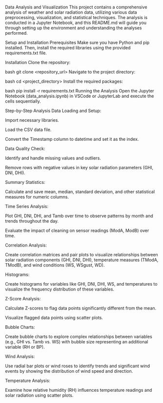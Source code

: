 Data Analysis and Visualization
This project contains a comprehensive analysis of weather and solar radiation data, utilizing various data preprocessing, visualization, and statistical techniques. The analysis is conducted in a Jupyter Notebook, and this README.md will guide you through setting up the environment and understanding the analyses performed.

Setup and Installation
Prerequisites
Make sure you have Python and pip installed. Then, install the required libraries using the provided requirements.txt file.

Installation
Clone the repository:

bash
git clone <repository_url>
Navigate to the project directory:

bash
cd <project_directory>
Install the required packages:

bash
pip install -r requirements.txt
Running the Analysis
Open the Jupyter Notebook (data_analysis.ipynb) in VSCode or JupyterLab and execute the cells sequentially.

Step-by-Step Analysis
Data Loading and Setup:

Import necessary libraries.

Load the CSV data file.

Convert the Timestamp column to datetime and set it as the index.

Data Quality Check:

Identify and handle missing values and outliers.

Remove rows with negative values in key solar radiation parameters (GHI, DNI, DHI).

Summary Statistics:

Calculate and save mean, median, standard deviation, and other statistical measures for numeric columns.

Time Series Analysis:

Plot GHI, DNI, DHI, and Tamb over time to observe patterns by month and trends throughout the day.

Evaluate the impact of cleaning on sensor readings (ModA, ModB) over time.

Correlation Analysis:

Create correlation matrices and pair plots to visualize relationships between solar radiation components (GHI, DNI, DHI), temperature measures (TModA, TModB), and wind conditions (WS, WSgust, WD).

Histograms:

Create histograms for variables like GHI, DNI, DHI, WS, and temperatures to visualize the frequency distribution of these variables.

Z-Score Analysis:

Calculate Z-scores to flag data points significantly different from the mean.

Visualize flagged data points using scatter plots.

Bubble Charts:

Create bubble charts to explore complex relationships between variables (e.g., GHI vs. Tamb vs. WS) with bubble size representing an additional variable (RH or BP).

Wind Analysis:

Use radial bar plots or wind roses to identify trends and significant wind events by showing the distribution of wind speed and direction.

Temperature Analysis:

Examine how relative humidity (RH) influences temperature readings and solar radiation using scatter plots.